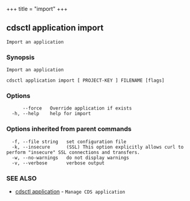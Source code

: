 +++
title = "import"
+++
## cdsctl application import

`Import an application`

### Synopsis

`Import an application`

```
cdsctl application import [ PROJECT-KEY ] FILENAME [flags]
```

### Options

```
      --force   Override application if exists
  -h, --help    help for import
```

### Options inherited from parent commands

```
  -f, --file string   set configuration file
  -k, --insecure      (SSL) This option explicitly allows curl to perform "insecure" SSL connections and transfers.
  -w, --no-warnings   do not display warnings
  -v, --verbose       verbose output
```

### SEE ALSO

* [cdsctl application](/cli/cdsctl/application/)	 - `Manage CDS application`

